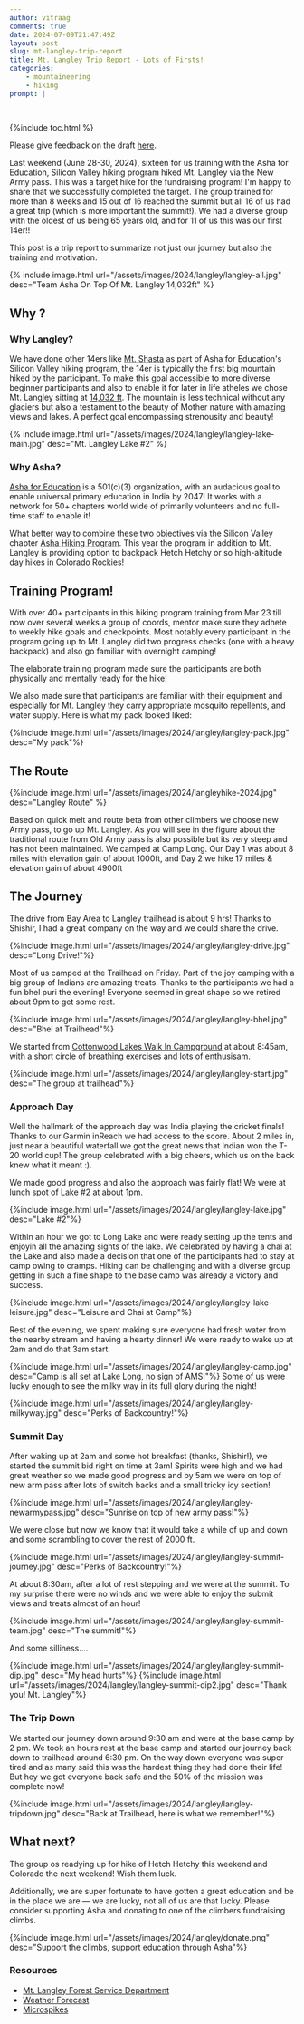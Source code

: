 ```yaml
---
author: vitraag
comments: true
date: 2024-07-09T21:47:49Z
layout: post
slug: mt-langley-trip-report 
title: Mt. Langley Trip Report - Lots of Firsts!
categories:
    - mountaineering
    - hiking
prompt: |
    
---
```

{%include toc.html %}

Please give feedback on the draft [here](https://docs.google.com/document/d/1zdhA_kxt3SoEgXYVG-XYMhIR8eU6n3zjJkxx8oAoxLI/edit?usp=sharing).

Last weekend (June 28-30, 2024), sixteen for us training with the Asha for Education, Silicon Valley hiking program hiked Mt. Langley via the New Army pass. This was a target hike for the fundraising program! I'm happy to share that we successfully completed the target. The group trained for more than 8 weeks and 15 out of 16 reached the summit but all 16 of us had a great trip (which is more important the summit!). We had a diverse group with the oldest of us being 65 years old, and for 11 of us this was our first 14er!!

This post is a trip report to summarize not just our journey but also the training and motivation.

{% include image.html url="/assets/images/2024/langley/langley-all.jpg" desc="Team Asha On Top Of Mt. Langley 14,032ft" %}

## Why ?
### Why Langley?
We have done other 14ers like [Mt. Shasta](https://www.vitraag.com/2019/06/26/a-journey-to-summit-mt-shasta-trip-report/) as part of Asha for Education's Silicon Valley hiking program, the 14er is typically the first big mountain hiked by the participant. To make this goal accessible to more diverse beginner participants and also to enable it for later in life atheles we chose Mt. Langley sitting at [14,032 ft](https://en.wikipedia.org/wiki/Mount_Langley). The mountain is less technical without any glaciers but also a testament to the beauty of Mother nature with amazing views and lakes. A perfect goal encompassing strenousity and beauty!

{% include image.html url="/assets/images/2024/langley/langley-lake-main.jpg" desc="Mt. Langley Lake #2" %}

### Why Asha?
[Asha for Education](https://www.ashanet.org) is a 501(c)(3) organization, with an audacious goal to enable universal primary education in India by 2047! It works with a network for 50+ chapters world wide of primarily volunteers and no full-time staff to enable it!

What better way to combine these two objectives via the Silicon Valley chapter [Asha Hiking Program](https://sv.ashanet.org/team-asha-hiking-2024/). This year the program in addition to Mt. Langley is providing option to backpack Hetch Hetchy or so high-altitude day hikes in Colorado Rockies!

## Training Program!
With over 40+ participants in this hiking program training from Mar 23 till now over several weeks a group of coords, mentor make sure they adhete to weekly hike goals and checkpoints. Most notably every participant in the program going up to Mt. Langley did two progress checks (one with a heavy backpack) and also go familiar with overnight camping!

The elaborate training program made sure the participants are both physically and mentally ready for the hike!

We also made sure that participants are familiar with their equipment and especially for Mt. Langley they carry appropriate mosquito repellents, and water supply. Here is what my pack looked liked:

{%include image.html url="/assets/images/2024/langley/langley-pack.jpg" desc="My pack"%}

## The Route
{%include image.html url="/assets/images/2024/langleyhike-2024.jpg" desc="Langley Route" %}

Based on quick melt and route beta from other climbers we choose new Army pass, to go up Mt. Langley. As you will see in the figure about the traditional route from Old Army pass is also possible but its very steep and has not been maintained. We camped at Camp Long. Our Day 1 was about 8 miles with elevation gain of about 1000ft, and Day 2 we hike 17 miles & elevation gain of about 4900ft

## The Journey
The drive from Bay Area to Langley trailhead is about 9 hrs! Thanks to Shishir, I had a great company on the way and we could share the drive.

{%include image.html url="/assets/images/2024/langley/langley-drive.jpg" desc="Long Drive!"%}

Most of us camped at the Trailhead on Friday. Part of the joy camping with a big group of Indians are amazing treats. Thanks to the participants we had a fun bhel puri the evening! Everyone seemed in great shape so we retired about 9pm to get some rest.

{%include image.html url="/assets/images/2024/langley/langley-bhel.jpg" desc="Bhel at Trailhead"%}

We started from [Cottonwood Lakes Walk In Campground](https://www.fs.usda.gov/recarea/inyo/recarea/?recid=20692) at about 8:45am, with a short circle of breathing exercises and lots of enthusisam.

{%include image.html url="/assets/images/2024/langley/langley-start.jpg" desc="The group at trailhead"%}

### Approach Day
Well the hallmark of the approach day was India playing the cricket finals! Thanks to our Garmin inReach we had access to the score. About 2 miles in, just near a beautiful waterfall we got the great news that Indian won the T-20 world cup! The group celebrated with a big cheers, which us on the back knew what it meant :).

We made good progress and also the approach was fairly flat! We were at lunch spot of Lake #2 at about 1pm.

{%include image.html url="/assets/images/2024/langley/langley-lake.jpg" desc="Lake #2"%}

Within an hour we got to Long Lake and were ready setting up the tents and enjoyin all the amazing sights of the lake. We celebrated by having a chai at the Lake and also made a decision that one of the participants had to stay at camp owing to cramps. Hiking can be challenging and with a diverse group getting in such a fine shape to the base camp was already a victory and success.

{%include image.html url="/assets/images/2024/langley/langley-lake-leisure.jpg" desc="Leisure and Chai at Camp"%}

Rest of the evening, we spent making sure everyone had fresh water from the nearby stream and having a hearty dinner! We were ready to wake up at 2am and do that 3am start.

{%include image.html url="/assets/images/2024/langley/langley-camp.jpg" desc="Camp is all set at Lake Long, no sign of AMS!"%}
Some of us were lucky enough to see the milky way in its full glory during the night! 

{%include image.html url="/assets/images/2024/langley/langley-milkyway.jpg" desc="Perks of Backcountry!"%}
### Summit Day
After waking up at 2am and some hot breakfast (thanks, Shishir!), we started the summit bid right on time at 3am! Spirits were high and we had great weather so we made good progress and by 5am we were on top of new arm pass after lots of switch backs and a small tricky icy section!

{%include image.html url="/assets/images/2024/langley/langley-newarmypass.jpg" desc="Sunrise on top of new army pass!"%}

We were close but now we know that it would take a while of up and down and some scrambling to cover the rest of 2000 ft.

{%include image.html url="/assets/images/2024/langley/langley-summit-journey.jpg" desc="Perks of Backcountry!"%}

At about 8:30am, after a lot of rest stepping and we were at the summit. To my surprise there were no winds and we were able to enjoy the submit views and treats almost of an hour!

{%include image.html url="/assets/images/2024/langley/langley-summit-team.jpg" desc="The summit!"%}

And some silliness....

{%include image.html url="/assets/images/2024/langley/langley-summit-dip.jpg" desc="My head hurts"%}
{%include image.html url="/assets/images/2024/langley/langley-summit-dip2.jpg" desc="Thank you! Mt. Langley"%}

### The Trip Down
We started our journey down around 9:30 am and were at the base camp by 2 pm. We took an hours rest at the base camp and started our journey back down to trailhead around 6:30 pm. On the way down everyone was super tired and as many said this was the hardest thing they had done their life! But hey we got everyone back safe and the 50% of the mission was complete now!

{%include image.html url="/assets/images/2024/langley/langley-tripdown.jpg" desc="Back at Trailhead, here is what we remember!"%}

## What next?
The group os readying up for hike of Hetch Hetchy this weekend and Colorado the next weekend! Wish them luck.

Additionally, we are super fortunate to have gotten a great education and be in the place we are — we are lucky, not all of us are that lucky. Please consider supporting Asha and donating to one of the climbers fundraising climbs.

{%include image.html url="/assets/images/2024/langley/donate.png" desc="Support the climbs, support education through Asha"%}

### Resources
- [Mt. Langley Forest Service Department](https://www.fs.usda.gov/recarea/inyo/recreation/outdoorlearning/recarea/?recid=20698&actid=120)
- [Weather Forecast](https://www.mountain-forecast.com/peaks/Mount-Langley/forecasts/4275)
- [Microspikes](https://www.amazon.com/Traction-Crampons-Stainless-Climbing-Mountaineering/dp/B07H4BL4KL)



